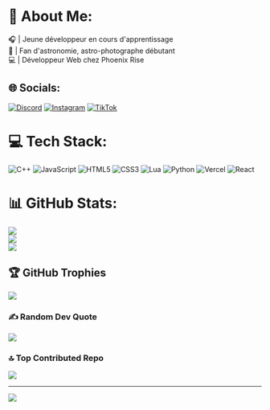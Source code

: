 # 💫 About Me:
🎧 | Jeune développeur en cours d'apprentissage<br>🔭 | Fan d'astronomie, astro-photographe débutant<br>💻 | Développeur Web chez Phoenix Rise


## 🌐 Socials:
[![Discord](https://img.shields.io/badge/Discord-%237289DA.svg?logo=discord&logoColor=white)](https://discord.gg/https://discord.gg/zADqwgP8zG) [![Instagram](https://img.shields.io/badge/Instagram-%23E4405F.svg?logo=Instagram&logoColor=white)](https://instagram.com/shokoloa) [![TikTok](https://img.shields.io/badge/TikTok-%23000000.svg?logo=TikTok&logoColor=white)](https://tiktok.com/@Shoko0409) 

# 💻 Tech Stack:
![C++](https://img.shields.io/badge/c++-%2300599C.svg?style=for-the-badge&logo=c%2B%2B&logoColor=white) ![JavaScript](https://img.shields.io/badge/javascript-%23323330.svg?style=for-the-badge&logo=javascript&logoColor=%23F7DF1E) ![HTML5](https://img.shields.io/badge/html5-%23E34F26.svg?style=for-the-badge&logo=html5&logoColor=white) ![CSS3](https://img.shields.io/badge/css3-%231572B6.svg?style=for-the-badge&logo=css3&logoColor=white) ![Lua](https://img.shields.io/badge/lua-%232C2D72.svg?style=for-the-badge&logo=lua&logoColor=white) ![Python](https://img.shields.io/badge/python-3670A0?style=for-the-badge&logo=python&logoColor=ffdd54) ![Vercel](https://img.shields.io/badge/vercel-%23000000.svg?style=for-the-badge&logo=vercel&logoColor=white) ![React](https://img.shields.io/badge/react-%2320232a.svg?style=for-the-badge&logo=react&logoColor=%2361DAFB)
# 📊 GitHub Stats:
![](https://github-readme-stats.vercel.app/api?username=shokoloa&theme=tokyonight&hide_border=true&include_all_commits=false&count_private=false)<br/>
![](https://github-readme-streak-stats.herokuapp.com/?user=shokoloa&theme=tokyonight&hide_border=true)<br/>
![](https://github-readme-stats.vercel.app/api/top-langs/?username=shokoloa&theme=tokyonight&hide_border=true&include_all_commits=false&count_private=false&layout=compact)

## 🏆 GitHub Trophies
![](https://github-profile-trophy.vercel.app/?username=shokoloa&theme=tokyonight&no-frame=false&no-bg=true&margin-w=4)

### ✍️ Random Dev Quote
![](https://quotes-github-readme.vercel.app/api?type=horizontal&theme=dark)

### 🔝 Top Contributed Repo
![](https://github-contributor-stats.vercel.app/api?username=shokoloa&limit=5&theme=dark&combine_all_yearly_contributions=true)

---
[![](https://visitcount.itsvg.in/api?id=shokoloa&icon=0&color=1)](https://visitcount.itsvg.in)
